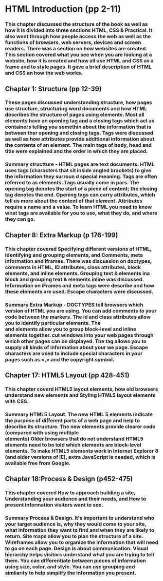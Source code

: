 # HTML Introduction (pp 2-11)
### This chapter discussed the structure of the book as well as how it is divided into three sections HTML, CSS & Practical.  It also went through how people access the web as well as the functions of browsers, web servers, devices and screen readers.  There was a section on how websites are created.  This section covered what you see when you are looking at a website, how it is created and how all use HTML and CSS as a frame and to style pages.  It gave a brief description of HTML and CSS an how the web works. 

  ## **Chapter 1: Structure (pp 12-39)**
  ### These pages discussed understanding structure, how pages use structure, structuring word documents and how HTML describes the structure of pages using elements.  Most all elements have an opening tag and a closing tags which act as containers telling you somethin about the information that is between ther opening and closing tags.  Tags were discussed as well as how attributes provide additional information about the contents of an element. The main tags of body, head and title were explained and the order in which they are placed. 
  
  ### Summary structture - HTML pages are text documents.  HTML uses tags (characters that sit inside angled brackets) to give the information they surroun d special meaning.  Tags are often referred to as elements.  Tags usually come in pars.  The opening tag denotes the start of a piece of content; the closing tag denotes the end.  Opening tags can carry attributes, which tell us more about the content of that element.  Attributes require a name and a value.  To learn HTML you need to know what tags are available for you to use, what they do, and where they can go. 

  ## **Chapter 8: Extra Markup (p 176-199)**
  ### This chapter covered Specifying different versions of HTML, Identifying and grouping elements, and Comments, meta information and iframes.  There was discussion on doctypes, comments in HTML, ID attributes, class attributes, block elements, and inline elements.  Grouping text & elements ina block and grouping text & elements inline was discussed. Information on iFrames and meta tags were describe and how these elements are used.  Escape characters were discussed. 

  ### Summary Extra Markup - DOCTYPES tell browsers which version of HTML you are using.  You can add comments to your code between the <!-- and --> markers.  The id and class attributes allow you to identify particular elements.  The <div> and <span> elements allow you to group block-level and inline elements together.  <iframes> cut windows into your web pages through which other pages can be displayed.  The <meta> tag allows you to supply all kinds of information about your we page.  Escape characters are used to include special characters in your pages such as <,> and the copyright symbol. 


  ## **Chapter 17: HTML5 Layout (pp 428-451)**
  ### This chapter coverd HTML5 layout elements, how old browsers understand new elements and Styling HTML5 layout elements with CSS.  

  ### Summary HTML5 Layout.  The new HTML 5 elements indicate the purpose of different parts of a web page and help to describe its structure.  The new elements provide clearer code (compared with using multiple <div> elements)  Older browsers that do not understand HTML5 elements need to be told which elements are block-level elements.  To make HTML5 elements work in Internet Explorer 8 (and older versions of IE), extra JavaScript is needed, which is available free from Google. 

  ## **Chapter 18:Process & Design (p452-475**)
  ### This chapter covered How to approach building a site, Understanding your audience and their needs, and How to present information visitors want to see.  

  ### Summary Process & Design.  It's important to understand who your target audience is, why they would come to your site, what information they want to find and when they are likely to return.  Site maps allow you to plan the structure of a site.  Wireframes allow you to organize the information that will need to go on each page.  Design is about communication.  Visual hierarchy helps visitors understand what you are trying to tell them.  You can differentiate between pieces of information using size, color, and style.  You can use grouping and similarity to help simplify the information you present. 